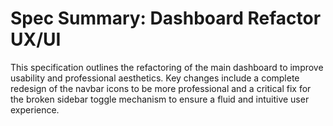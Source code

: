 # Spec Summary: Dashboard Refactor UX/UI

This specification outlines the refactoring of the main dashboard to improve usability and professional aesthetics. Key changes include a complete redesign of the navbar icons to be more professional and a critical fix for the broken sidebar toggle mechanism to ensure a fluid and intuitive user experience.
